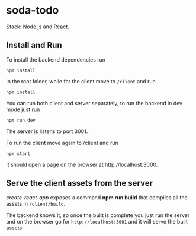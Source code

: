 # soda-todo

Stack: Node.js and React.

## Install and Run

To install the backend dependencies run
```
npm install
```

in the root folder, while for the client move to `/client` and run

```
npm install
```

You can run both client and server separately, to run the backend in dev mode just run

```
npm run dev
```
The server is listens to port 3001.

To run the client move again to /client and run 

```
npm start
```

it should open a page on the browser at http://localhost:3000.

## Serve the client assets from the server

*create-react-app* exposes a command **npm run build** that compiles all the assets in `/client/build`.

The backend knows it, so once the built is complete you just run the server and on the browser go for `http://localhost:3001` and it will serve the built assets.
